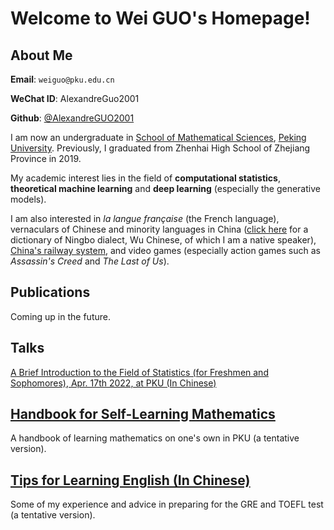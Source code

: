 # Welcome to Wei GUO's Homepage!

## About Me

**Email**: `weiguo@pku.edu.cn`

**WeChat ID**: AlexandreGuo2001

**Github**: [@AlexandreGUO2001](https://github.com/AlexandreGUO2001)

I am now an undergraduate in [School of Mathematical Sciences](http://www.math.pku.edu.cn), [Peking University](https://www.pku.edu.cn). Previously, I graduated from Zhenhai High School of Zhejiang Province in 2019.

My academic interest lies in the field of **computational statistics**, **theoretical machine learning** and **deep learning** (especially the generative models).

I am also interested in *la langue française* (the French language), vernaculars of Chinese and minority languages in China ([click here](https://pan.baidu.com/s/1FCq0Ojw_r7KvD0xMTokveg?pwd=iihk) for a dictionary of Ningbo dialect, Wu Chinese, of which I am a native speaker), [China's railway system](https://www.openrailwaymap.org/), and video games (especially action games such as *Assassin's Creed* and *The Last of Us*).

## Publications

Coming up in the future.

## Talks

<a href="/talks/intro_stat.html">A Brief Introduction to the Field of Statistics (for Freshmen and Sophomores), Apr. 17th 2022, at PKU (In Chinese)</a>

## <a href="/self_learning.html">Handbook for Self-Learning Mathematics</a>

A handbook of learning mathematics on one's own in PKU (a tentative version).

## <a href="english/english_main.html">Tips for Learning English (In Chinese)</a>

Some of my experience and advice in preparing for the GRE and TOEFL test (a tentative version).
